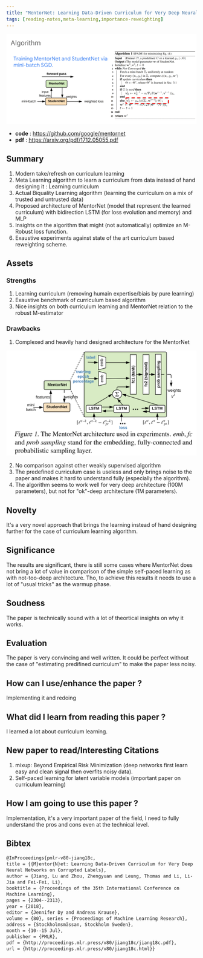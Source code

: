 ```yaml
---
title: "MentorNet: Learning Data-Driven Curriculum for Very Deep Neural Networks on Corrupted Labels (MentorNet)"
tags: [reading-notes,meta-learning,importance-reweighting]
---
```


<p align="center">

![MentorNet](/figures/mentornet.gif)

</p>

* **code** : https://github.com/google/mentornet
* **pdf** : https://arxiv.org/pdf/1712.05055.pdf

## Summary

1. Modern take/refresh on curriculum learning
2. Meta Learning algorithm to learn a curriculum from data instead of hand designing it : Learning curriculum
3. Actual Biquality Learning algorithm (learning the curriculum on a mix of trusted and untrusted data)
4. Proposed architecture of MentorNet (model that represent the learned curriculum) with bidirection LSTM (for loss evolution and memory) and MLP
5. Insights on the algorithm that might (not automatically) optimize an M-Robust loss function.
6. Exaustive experiments against state of the art curriculum based reweighting scheme.

<!--truncate-->

## Assets

### Strengths

1. Learning curriculum (removing humain expertise/biais by pure learning)
2. Exaustive benchmark of curriculum based algorithm
3. Nice insights on both curriculum learning and MentorNet relation to the robust M-estimator

### Drawbacks

1. Complexed and heavily hand designed architecture for the MentorNet

![MentorNetArchitecture](/figures/mentornet-architecture.png)

2. No comparison against other weakly supervised algorithm
3. The predefined curriculum case is useless and only brings noise to the paper and makes it hard to understand fully (especially the algorithm).
4. The algorithm seems to work well for very deep architecture (100M parameters), but not for "ok"-deep architecture (1M parameters).

## Novelty

It's a very novel approach that brings the learning instead of hand designing further for the case of curriculum learning algorithm.

## Significance

The results are significant, there is still some cases where MentorNet does not bring a lot of value in comparison of the simple self-paced learning as with not-too-deep architecture. Tho, to achieve this results it needs to use a lot of "usual tricks" as the warmup phase.

## Soudness

The paper is technically sound with a lot of theortical insights on why it works.

## Evaluation

The paper is very convincing and well written. It could be perfect without the case of "estimating predifined curriculum" to make the paper less noisy.

## How can I use/enhance the paper ?

Implementing it and redoing

## What did I learn from reading this paper ?

I learned a lot about curriculum learning.

## New paper to read/Interesting Citations

1. mixup: Beyond Empirical Risk Minimization (deep networks first learn easy and clean signal then overfits noisy data).
2. Self-paced learning for latent variable models (important paper on curriculum learning)

## How I am going to use this paper ?

Implementation, it's a very important paper of the field, I need to fully understand the pros and cons even at the technical level.

## Bibtex

```
@InProceedings{pmlr-v80-jiang18c, 
title = {{M}entor{N}et: Learning Data-Driven Curriculum for Very Deep Neural Networks on Corrupted Labels}, 
author = {Jiang, Lu and Zhou, Zhengyuan and Leung, Thomas and Li, Li-Jia and Fei-Fei, Li}, 
booktitle = {Proceedings of the 35th International Conference on Machine Learning},
pages = {2304--2313}, 
year = {2018}, 
editor = {Jennifer Dy and Andreas Krause}, 
volume = {80}, series = {Proceedings of Machine Learning Research}, 
address = {Stockholmsmässan, Stockholm Sweden}, 
month = {10--15 Jul}, 
publisher = {PMLR}, 
pdf = {http://proceedings.mlr.press/v80/jiang18c/jiang18c.pdf}, 
url = {http://proceedings.mlr.press/v80/jiang18c.html}}
```
